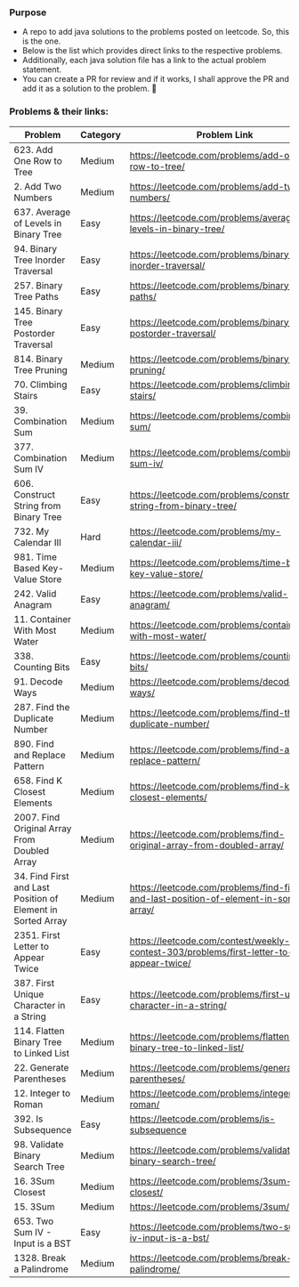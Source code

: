 ### Purpose
- A repo to add java solutions to the problems posted on leetcode. So, this is the one.
- Below is the list which provides direct links to the respective problems.
- Additionally, each java solution file has a link to the actual problem statement.
- You can create a PR for review and if it works, I shall approve the PR and add it as a solution to the problem. :slightly_smiling_face:

### Problems & their links:
| Problem | Category | Problem Link |
| ------- | -------- | -------------|
| 623. Add One Row to Tree | Medium | https://leetcode.com/problems/add-one-row-to-tree/ |
| 2. Add Two Numbers | Medium | https://leetcode.com/problems/add-two-numbers/ |
| 637. Average of Levels in Binary Tree | Easy | https://leetcode.com/problems/average-of-levels-in-binary-tree/ |
| 94. Binary Tree Inorder Traversal | Easy | https://leetcode.com/problems/binary-tree-inorder-traversal/ |
| 257. Binary Tree Paths | Easy | https://leetcode.com/problems/binary-tree-paths/ |
| 145. Binary Tree Postorder Traversal | Easy | https://leetcode.com/problems/binary-tree-postorder-traversal/ |
| 814. Binary Tree Pruning | Medium | https://leetcode.com/problems/binary-tree-pruning/ |
| 70. Climbing Stairs | Easy | https://leetcode.com/problems/climbing-stairs/ |
| 39. Combination Sum | Medium | https://leetcode.com/problems/combination-sum/ |
| 377. Combination Sum IV | Medium | https://leetcode.com/problems/combination-sum-iv/ |
| 606. Construct String from Binary Tree | Easy | https://leetcode.com/problems/construct-string-from-binary-tree/ |
| 732. My Calendar III | Hard | https://leetcode.com/problems/my-calendar-iii/ |
| 981. Time Based Key-Value Store | Medium | https://leetcode.com/problems/time-based-key-value-store/ |
| 242. Valid Anagram | Easy | https://leetcode.com/problems/valid-anagram/ |
| 11. Container With Most Water | Medium | https://leetcode.com/problems/container-with-most-water/ |
| 338. Counting Bits | Easy | https://leetcode.com/problems/counting-bits/ |
| 91. Decode Ways | Medium | https://leetcode.com/problems/decode-ways/ |
| 287. Find the Duplicate Number | Medium | https://leetcode.com/problems/find-the-duplicate-number/ |
| 890. Find and Replace Pattern | Medium | https://leetcode.com/problems/find-and-replace-pattern/ |
| 658. Find K Closest Elements | Medium | https://leetcode.com/problems/find-k-closest-elements/ |
| 2007. Find Original Array From Doubled Array | Medium | https://leetcode.com/problems/find-original-array-from-doubled-array/ |
| 34. Find First and Last Position of Element in Sorted Array | Medium | https://leetcode.com/problems/find-first-and-last-position-of-element-in-sorted-array/ |
| 2351. First Letter to Appear Twice | Easy | https://leetcode.com/contest/weekly-contest-303/problems/first-letter-to-appear-twice/ |
| 387. First Unique Character in a String | Easy | https://leetcode.com/problems/first-unique-character-in-a-string/ |
| 114. Flatten Binary Tree to Linked List | Medium | https://leetcode.com/problems/flatten-binary-tree-to-linked-list/ |
| 22. Generate Parentheses | Medium | https://leetcode.com/problems/generate-parentheses/ |
| 12. Integer to Roman | Medium | https://leetcode.com/problems/integer-to-roman/ |
| 392. Is Subsequence | Easy | https://leetcode.com/problems/is-subsequence |
| 98. Validate Binary Search Tree | Medium | https://leetcode.com/problems/validate-binary-search-tree/ |
| 16. 3Sum Closest | Medium | https://leetcode.com/problems/3sum-closest/ |
| 15. 3Sum | Medium | https://leetcode.com/problems/3sum/ |
| 653. Two Sum IV - Input is a BST | Easy | https://leetcode.com/problems/two-sum-iv-input-is-a-bst/ |
| 1328. Break a Palindrome | Medium | https://leetcode.com/problems/break-a-palindrome/ |


